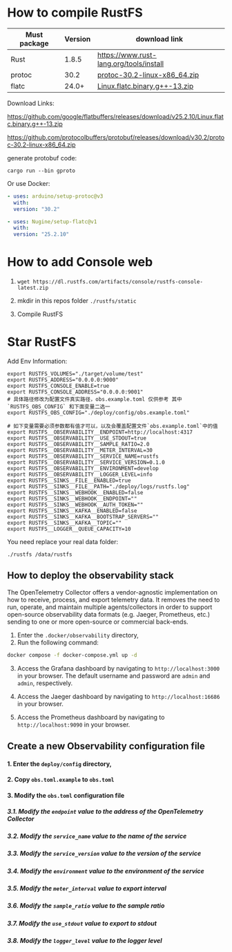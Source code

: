 # How to compile RustFS

| Must package | Version | download link                                                                                                                    |
|--------------|---------|----------------------------------------------------------------------------------------------------------------------------------|
| Rust         | 1.8.5   | https://www.rust-lang.org/tools/install                                                                                          |
| protoc       | 30.2    | [protoc-30.2-linux-x86_64.zip](https://github.com/protocolbuffers/protobuf/releases/download/v30.2/protoc-30.2-linux-x86_64.zip) |
| flatc        | 24.0+   | [Linux.flatc.binary.g++-13.zip](https://github.com/google/flatbuffers/releases/download/v25.2.10/Linux.flatc.binary.g++-13.zip)  |

Download Links:

https://github.com/google/flatbuffers/releases/download/v25.2.10/Linux.flatc.binary.g++-13.zip

https://github.com/protocolbuffers/protobuf/releases/download/v30.2/protoc-30.2-linux-x86_64.zip

generate protobuf code:

```cargo run --bin gproto```

Or use Docker:

```yml
- uses: arduino/setup-protoc@v3
  with:
  version: "30.2"

- uses: Nugine/setup-flatc@v1
  with:
  version: "25.2.10"
```

# How to add Console web

1. `wget https://dl.rustfs.com/artifacts/console/rustfs-console-latest.zip`

2. mkdir in this repos folder `./rustfs/static`

3. Compile RustFS

# Star RustFS

Add Env Information:

```
export RUSTFS_VOLUMES="./target/volume/test"
export RUSTFS_ADDRESS="0.0.0.0:9000"
export RUSTFS_CONSOLE_ENABLE=true
export RUSTFS_CONSOLE_ADDRESS="0.0.0.0:9001"
# 具体路径修改为配置文件真实路径，obs.example.toml 仅供参考 其中`RUSTFS_OBS_CONFIG` 和下面变量二选一
export RUSTFS_OBS_CONFIG="./deploy/config/obs.example.toml"

# 如下变量需要必须参数都有值才可以，以及会覆盖配置文件`obs.example.toml`中的值
export RUSTFS__OBSERVABILITY__ENDPOINT=http://localhost:4317
export RUSTFS__OBSERVABILITY__USE_STDOUT=true
export RUSTFS__OBSERVABILITY__SAMPLE_RATIO=2.0
export RUSTFS__OBSERVABILITY__METER_INTERVAL=30
export RUSTFS__OBSERVABILITY__SERVICE_NAME=rustfs
export RUSTFS__OBSERVABILITY__SERVICE_VERSION=0.1.0
export RUSTFS__OBSERVABILITY__ENVIRONMENT=develop
export RUSTFS__OBSERVABILITY__LOGGER_LEVEL=info
export RUSTFS__SINKS__FILE__ENABLED=true
export RUSTFS__SINKS__FILE__PATH="./deploy/logs/rustfs.log"
export RUSTFS__SINKS__WEBHOOK__ENABLED=false
export RUSTFS__SINKS__WEBHOOK__ENDPOINT=""
export RUSTFS__SINKS__WEBHOOK__AUTH_TOKEN=""
export RUSTFS__SINKS__KAFKA__ENABLED=false
export RUSTFS__SINKS__KAFKA__BOOTSTRAP_SERVERS=""
export RUSTFS__SINKS__KAFKA__TOPIC=""
export RUSTFS__LOGGER__QUEUE_CAPACITY=10
```

You need replace your real data folder:

```
./rustfs /data/rustfs
```

## How to deploy the observability stack

The OpenTelemetry Collector offers a vendor-agnostic implementation on how to receive, process, and export telemetry
data. It removes the need to run, operate, and maintain multiple agents/collectors in order to support open-source
observability data formats (e.g. Jaeger, Prometheus, etc.) sending to one or more open-source or commercial back-ends.

1. Enter the `.docker/observability` directory,
2. Run the following command:

```bash
docker compose -f docker-compose.yml up -d
```

3. Access the Grafana dashboard by navigating to `http://localhost:3000` in your browser. The default username and
   password are `admin` and `admin`, respectively.

4. Access the Jaeger dashboard by navigating to `http://localhost:16686` in your browser.

5. Access the Prometheus dashboard by navigating to `http://localhost:9090` in your browser.

## Create a new Observability configuration file

#### 1. Enter the `deploy/config` directory,

#### 2. Copy `obs.toml.example` to `obs.toml`

#### 3. Modify the `obs.toml` configuration file

##### 3.1. Modify the `endpoint` value to the address of the OpenTelemetry Collector

##### 3.2. Modify the `service_name` value to the name of the service

##### 3.3. Modify the `service_version` value to the version of the service

##### 3.4. Modify the `environment` value to the environment of the service

##### 3.5. Modify the `meter_interval` value to export interval

##### 3.6. Modify the `sample_ratio` value to the sample ratio

##### 3.7. Modify the `use_stdout` value to export to stdout

##### 3.8. Modify the `logger_level` value to the logger level


